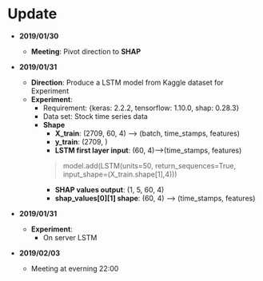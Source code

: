 
# Update
- **2019/01/30**
    + **Meeting**: Pivot direction to **SHAP**

- **2019/01/31**
    + **Direction**: Produce a LSTM model from Kaggle dataset for Experiment
    + **Experiment**:
        * Requirement: {keras: 2.2.2, tensorflow: 1.10.0, shap: 0.28.3}
        * Data set: Stock time series data
        * **Shape**
            * **X_train**: (2709, 60, 4) --> (batch, time_stamps, features) 
            * **y_train**: (2709, ) 
            * **LSTM first layer input**: (60, 4)-->(time_stamps, features) 
            > model.add(LSTM(units=50, return_sequences=True, input_shape=(X_train.shape[1],4)))
            * **SHAP values output**: (1, 5, 60, 4)
            * **shap_values[0][1] shape**: (60, 4) --> (time_stamps, features)

- **2019/01/31**
    + **Experiment**:
        * On server LSTM

- **2019/02/03**
    + Meeting at everning 22:00


